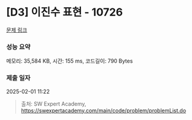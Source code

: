 # [D3] 이진수 표현 - 10726 

[문제 링크](https://swexpertacademy.com/main/code/problem/problemDetail.do?contestProbId=AXRSXf_a9qsDFAXS) 

### 성능 요약

메모리: 35,584 KB, 시간: 155 ms, 코드길이: 790 Bytes

### 제출 일자

2025-02-01 11:22



> 출처: SW Expert Academy, https://swexpertacademy.com/main/code/problem/problemList.do